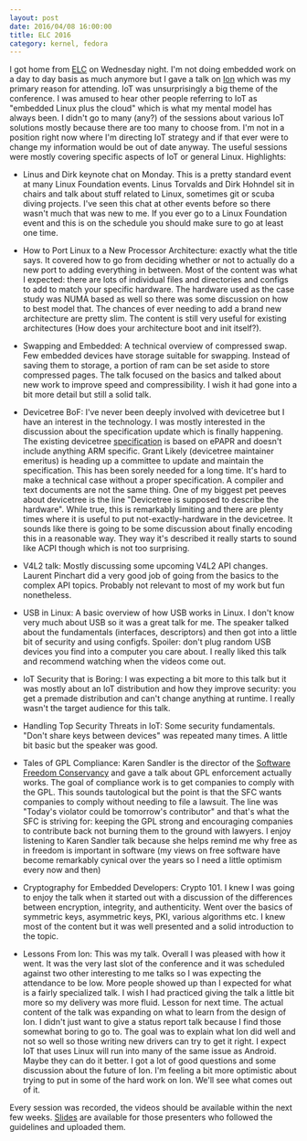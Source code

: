 ```yaml
---
layout: post
date: 2016/04/08 16:00:00
title: ELC 2016
category: kernel, fedora
---
```

I got home from [ELC](http://events.linuxfoundation.org/events/embedded-linux-conference)
on Wednesday night. I'm not doing embedded work on a day to day basis as much
anymore but I gave a talk on [Ion](http://www.labbott.name/blog/2015/10/22/ion-past-and-future/)
which was my primary reason for attending. IoT was unsurprisingly a big theme
of the conference. I was amused to hear other people referring to IoT as
"embedded Linux plus the cloud" which is what my mental model has always been.
I didn't go to many (any?) of the sessions about various IoT solutions mostly
because there are too many to choose from. I'm not in a position right now
where I'm directing IoT strategy and if that ever were to change my information
would be out of date anyway. The useful sessions were mostly covering specific
aspects of IoT or general Linux. Highlights:

- Linus and Dirk keynote chat on Monday. This is a pretty standard event at
many Linux Foundation events. Linus Torvalds and Dirk Hohndel sit in chairs
and talk about stuff related to Linux, sometimes git or scuba diving
projects. I've seen this chat at other events before so there wasn't much
that was new to me. If you ever go to a Linux Foundation event and this is
on the schedule you should make sure to go at least one time.

- How to Port Linux to a New Processor Architecture: exactly what the title
says. It covered how to go from deciding whether or not to actually do a new
port to adding everything in between. Most of the content was what I expected:
there are lots of individual files and directories and configs to add to
match your specific hardware. The hardware used as the case study was NUMA
based as well so there was some discussion on how to best model that. The
chances of ever needing to add a brand new architecture are pretty slim. The
content is still very useful for existing architectures (How does your
architecture boot and init itself?).

- Swapping and Embedded: A technical overview of compressed swap. Few embedded
devices have storage suitable for swapping. Instead of saving them to storage,
a portion of ram can be set aside to store compressed pages. The talk focused
on the basics and talked about new work to improve speed and compressibility.
I wish it had gone into a bit more detail but still a solid talk.

- Devicetree BoF: I've never been deeply involved with devicetree but I have
an interest in the technology. I was mostly interested in the discussion about
the specification update which is finally happening. The existing
devicetree [specification](http://devicetree.org)
is based on ePAPR and doesn't include anything ARM specific. Grant Likely
(devicetree maintainer emeritus) is heading up a committee to update and
maintain the specification. This has been sorely needed for a long time. It's
hard to make a technical case without a proper specification. A compiler and
text documents are not the same thing. One of my biggest pet peeves about
devicetree is the line "Devicetree is supposed to describe the hardware".
While true, this is remarkably limiting and there are plenty times where it
is useful to put not-exactly-hardware in the devicetree. It sounds like there
is going to be some discussion about finally encoding this in a reasonable way.
They way it's described it really starts to sound like ACPI though which is
not too surprising.

- V4L2 talk: Mostly discussing some upcoming V4L2 API changes. Laurent
Pinchart did a very good job of going from the basics to the complex API topics.
Probably not relevant to most of my work but fun nonetheless.

- USB in Linux: A basic overview of how USB works in Linux. I don't know very
much about USB so it was a great talk for me. The speaker talked about the
fundamentals (interfaces, descriptors) and then got into a little bit of
security and using configfs. Spoiler: don't plug random USB devices you find
into a computer you care about. I really liked this talk and recommend watching
when the videos come out.

- IoT Security that is Boring: I was expecting a bit more to this talk but it
was mostly about an IoT distribution and how they improve security: you get
a premade distribution and can't change anything at runtime. I really wasn't
the target audience for this talk.

- Handling Top Security Threats in IoT: Some security fundamentals. "Don't
share keys between devices" was repeated many times. A little bit basic but
the speaker was good.

- Tales of GPL Compliance: Karen Sandler is the director of the
[Software Freedom Conservancy](https://sfconservancy.org) and gave a talk
about GPL enforcement actually works. The goal of compliance work is to
get companies to comply with the GPL. This sounds tautological but the point
is that the SFC wants companies to comply without needing to file a lawsuit.
The line was "Today's violator could be tomorrow's contributor" and that's
what the SFC is striving for: keeping the GPL strong and encouraging companies
to contribute back not burning them to the ground with lawyers. I enjoy
listening to Karen Sandler talk because she helps remind me why free as in
freedom is important in software (my views on free software have become
remarkably cynical over the years so I need a little optimism every now and
then)

- Cryptography for Embedded Developers: Crypto 101. I knew I was going to enjoy
the talk when it started out with a discussion of the differences between
encryption, integrity, and authenticity. Went over the basics of symmetric keys,
asymmetric keys, PKI, various algorithms etc. I knew most of the content but
it was well presented and a solid introduction to the topic.

- Lessons From Ion: This was my talk.
Overall I was pleased with how it went. It was the very last slot of the
conference and it was scheduled against two other interesting to me talks so
I was expecting the attendance to be low. More people showed up than I expected
for what is a fairly specialized talk. I wish I had practiced giving the talk
 a little bit more so my delivery was more fluid. Lesson for next time. The
actual content of the talk was expanding on what to learn from the design of
Ion. I didn't just want to give a status report talk because I find those
somewhat boring to go to. The goal was to explain what Ion did well and not
so well so those writing new drivers can try to get it right. I expect IoT
that uses Linux will run into many of the same issue as Android. Maybe they
can do it better. I got a lot of
good questions and some discussion about the future of Ion. I'm feeling a
bit more optimistic about trying to put in some of the hard work on Ion.
We'll see what comes out of it.

Every session was recorded, the videos should be available within the next
few weeks. [Slides](http://events.linuxfoundation.org/events/embedded-linux-conference/program/slides)
are available for those presenters who followed the guidelines and uploaded
them.
